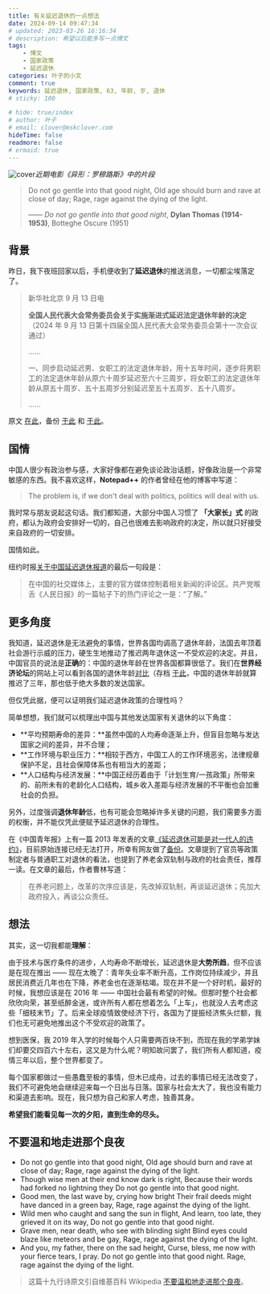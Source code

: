 ```yaml
---
title: 有关延迟退休的一点想法
date: 2024-09-14 09:47:34
# updated: 2023-03-26 16:16:34
# description: 希望以后能多写一点博文
tags: 
    - 博文
    - 国家政策
    - 延迟退休
categories: 叶子的小文
comment: true
keywords: 延迟退休, 国家政策, 63, 年龄, 岁, 退休
# sticky: 100

# hide: true/index
# author: 叶子
# email: clover@mskclover.com
hideTime: false
readmore: false
# ermaid: true
---
```


![cover](/images/thoughts-on-delayed-retirement/cover.jpg)_近期电影《异形：罗穆路斯》中的片段_

> Do not go gentle into that good night, Old age should burn and rave at close of day; Rage, rage against the dying of the light.
>
> —— *Do not go gentle into that good night*, **Dylan Thomas (1914-1953)**, Botteghe Oscure (1951)

<!-- more -->

## 背景

昨日，我下夜班回家以后，手机便收到了**延迟退休**的推送消息，一切都尘埃落定了。

> 新华社北京 9 月 13 日电
>
> **全国人民代表大会常务委员会关于实施渐进式延迟法定退休年龄的决定**
> （2024 年 9 月 13 日第十四届全国人民代表大会常务委员会第十一次会议通过）
>
> ……
>
> 一、同步启动延迟男、女职工的法定退休年龄，用十五年时间，逐步将男职工的法定退休年龄从原六十周岁延迟至六十三周岁，将女职工的法定退休年龄从原五十周岁、五十五周岁分别延迟至五十五周岁、五十八周岁。
>
> ……

原文 [在此](http://www.news.cn/20240913/1c6b59d0ad414943b2c877dc799ecda0/c.html/)，备份 [于此](https://web.archive.org/web/20240913083107/http://www.news.cn/20240913/1c6b59d0ad414943b2c877dc799ecda0/c.html/) 和 [于此](https://archive.ph/UQJMS/)。



## 国情

中国人很少有政治参与感，大家好像都在避免谈论政治话题，好像政治是一个非常敏感的东西。我不喜欢这样，**Notepad++** 的作者曾经在他的博客中写道：

> The problem is, if we don't deal with politics, politics will deal with us.

我时常与朋友说起这句话。我们都知道，大部分中国人习惯了 **「大家长」式** 的政府，都认为政府会安排好一切的，自己也很难去影响政府的决定，所以就只好接受来自政府的一切安排。

国情如此。

纽约时报[关于中国延迟退休报道](https://cn.nytimes.com/china/20240913/china-retirement-age/)的最后一句段是：

> 在中国的社交媒体上，主要的官方媒体控制着相关新闻的评论区。共产党喉舌《人民日报》的一篇帖子下的热门评论之一是：“了解。”



## 更多角度

我知道，延迟退休是无法避免的事情，世界各国均调高了退休年龄，法国去年顶着社会游行示威的压力，硬生生地推动了推迟两年退休这一不受欢迎的决定。并且，中国官员的说法是**正确**的：中国的退休年龄在世界各国都算很低了。我们在**世界经济论坛**的网站上可以看到各国的退休年龄[对比](https://cn.weforum.org/agenda/2023/10/world-retirement-age-atlas/)（存档 [于此](https://archive.ph/CRWU4/)，中国的退休年龄就算推迟了三年，那也低于绝大多数的发达国家。

但仅凭此据，便可以证明我们延迟退休政策的合理性吗？

简单想想，我们就可以梳理出中国与其他发达国家有关退休的以下角度：

- **平均预期寿命的差异：**虽然中国的人均寿命逐渐上升，但盲目忽略与发达国家之间的差异，并不合理；
- **工作环境与职业压力：**相较于西方，中国工人的工作环境恶劣，法律规章保护不足，且社会保障体系也有相当大的差距；
- **人口结构与经济发展：**中国正经历着由于「计划生育/一孩政策」所带来的、前所未有的老龄化人口结构，城乡收入差距与经济发展的不平衡也会加重社会的负担。

另外，过度强调**退休年龄**低，也有可能会忽略掉许多关键的问题，我们需要多方面的权衡，并不能仅凭此便赋予延迟退休的合理性。

在《中国青年报》上有一篇 2013 年发表的文章[《延迟退休可能是对一代人的违约》](http://zqb.cyol.com/html/2013-04/20/nw.D110000zgqnb_20130420_6-01.htm/)，目前原始连接已经无法打开，所幸有网友做了[备份](https://web.archive.org/web/20130424004636/http://zqb.cyol.com/html/2013-04/20/nw.D110000zgqnb_20130420_6-01.htm/)。文章提到了官员等政策制定者与普通职工对退休的看法，也提到了养老金双轨制与政府的社会责任，推荐一读。在文章的最后，作者曹林写道：

> 在养老问题上，改革的次序应该是，先改掉双轨制，再谈延迟退休；先加大政府投入，再谈公众责任。



## 想法

其实，这一切我都能**理解**：

由于技术与医疗条件的进步，人均寿命不断增长，延迟退休是**大势所趋**，但不应该是在现在推出 —— 现在太晚了：青年失业率不断升高，工作岗位持续减少，并且居民消费近几年也在下降，养老金也在逐渐枯竭。现在并不是一个好时机，最好的时候，我想应该是在 2016 年 —— 中国社会最有希望的时候。但那时整个社会都欣欣向荣，甚至纸醉金迷，或许所有人都在想着怎么「上车」，也就没人去考虑这些「细枝末节」了。后来全球疫情致使经济下行，各国为了提振经济焦头烂额，我们也无可避免地推出这个不受欢迎的政策了。

想到医保，我 2019 年入学的时候每个人只需要两百块不到，而现在我的学弟学妹们却要交四百六十左右，这又是为什么呢？明知故问罢了，我们所有人都知道，疫情三年以后，整个世界都变了。

每个国家都做过一些愚蠢至极的事情，但木已成舟，过去的事情已经无法改变了，我们不可避免地会继续迎来每一个日出与日落。国家与社会太大了，我也没有能力和渠道去影响。现在，我只想为自己和家人考虑，独善其身。

**希望我们能看见每一次的夕阳，直到生命的尽头。**



## 不要温和地走进那个良夜

- Do not go gentle into that good night,
     Old age should burn and rave at close of day;
     Rage, rage against the dying of the light.
- Though wise men at their end know dark is right,
     Because their words had forked no lightning they
     Do not go gentle into that good night.
- Good men, the last wave by, crying how bright
     Their frail deeds might have danced in a green bay,
     Rage, rage against the dying of the light.
- Wild men who caught and sang the sun in flight,
     And learn, too late, they grieved it on its way,
     Do not go gentle into that good night.
- Grave men, near death, who see with blinding sight
     Blind eyes could blaze like meteors and be gay,
     Rage, rage against the dying of the light.
- And you, my father, there on the sad height,
     Curse, bless, me now with your fierce tears, I pray.
     Do not go gentle into that good night.
     Rage, rage against the dying of the light.

> 这篇十九行诗原文引自维基百科 Wikipedia [不要温和地走进那个良夜](https://zh.wikipedia.org/zh-cn/不要温和地走进那个良夜/)。

























